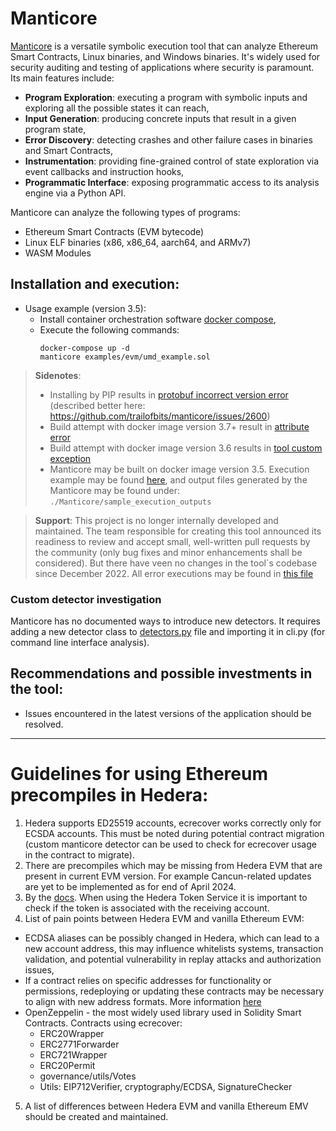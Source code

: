 # Manticore
[Manticore](https://github.com/trailofbits/manticore) is a versatile symbolic execution tool that can analyze Ethereum Smart Contracts,
Linux binaries, and Windows binaries. It's widely used for security auditing and testing of
applications where security is paramount. Its main features include:
- **Program Exploration**: executing a program with symbolic inputs and exploring all the possible states it can reach,
- **Input Generation**: producing concrete inputs that result in a given program state,
- **Error Discovery**: detecting crashes and other failure cases in binaries and Smart Contracts,
- **Instrumentation**: providing fine-grained control of state exploration via event callbacks and instruction hooks,
- **Programmatic Interface**: exposing programmatic access to its analysis engine via a Python API.

Manticore can analyze the following types of programs:

- Ethereum Smart Contracts (EVM bytecode)
- Linux ELF binaries (x86, x86_64, aarch64, and ARMv7)
- WASM Modules

## Installation and execution:
- Usage example (version 3.5):
  - Install container orchestration software [docker compose](https://docs.docker.com/reference/cli/docker/compose/),
  - Execute the following commands:
    ```shell
    docker-compose up -d
    manticore examples/evm/umd_example.sol
    ```

> **Sidenotes**:
> - Installing by PIP results in [protobuf incorrect version error](sample_execution/execution_errors.md#pip-instalation)
(described better here: https://github.com/trailofbits/manticore/issues/2600)
> - Build attempt with docker image version 3.7+ result in [attribute error](sample_execution/execution_errors.md#docker-v37-and-latest-)
> - Build attempt with docker image version 3.6 results in [tool custom exception](sample_execution/execution_errors.md#docker-v36)
> - Manticore may be built on docker image version 3.5. Execution example may be found [here](sample_execution/sample_execution.md),
  and output files generated by the Manticore may be found under: `./Manticore/sample_execution_outputs`

> **Support**:
> This project is no longer internally developed and maintained. The team responsible for creating this tool announced its
> readiness to review and accept small, well-written pull requests by the community (only bug fixes and minor
> enhancements shall be considered). But there have veen no changes in the tool`s codebase since December 2022. All error
> executions may be found in [this file](sample_execution/execution_errors.md)

### Custom detector investigation
Manticore has no documented ways to introduce new detectors. It requires adding a new detector class to [detectors.py](https://github.com/trailofbits/manticore/blob/master/manticore/ethereum/detectors.py) file and importing it in cli.py (for command line interface analysis).
## Recommendations and possible investments in the tool:
* Issues encountered in the latest versions of the application should be resolved.
----
# Guidelines for using Ethereum precompiles in Hedera:
1. Hedera supports ED25519 accounts, ecrecover works correctly only for ECSDA accounts. This must be noted during potential
   contract migration (custom manticore detector can be used to check for ecrecover usage in the contract to
   migrate).
2. There are precompiles which may be missing from Hedera EVM that are present in current EVM version.
   For example Cancun-related updates are yet to be implemented as for end of April 2024.
3. By the [docs](https://docs.hedera.com/hedera/sdks-and-apis/sdks/token-service/associate-tokens-to-an-account).
   When using the Hedera Token Service it is important to check if the token is associated with the receiving account.
4. List of pain points between Hedera EVM and vanilla Ethereum EVM:
  - ECDSA aliases can be possibly changed in Hedera, which can lead to a new account address, this may influence whitelists
    systems, transaction validation, and potential vulnerability in replay attacks and authorization issues,
  - If a contract relies on specific addresses for functionality or permissions, redeploying or updating these contracts
    may be necessary to align with new address formats.
    More information [here](https://medium.com/@Arkhia/creating-an-ecdsa-based-account-with-an-alias-on-hedera-5d5d8b2cc1e9)
  - OpenZeppelin - the most widely used library used in Solidity Smart Contracts. Contracts using ecrecover:
    - ERC20Wrapper
    - ERC2771Forwarder
    - ERC721Wrapper
    - ERC20Permit
    - governance/utils/Votes
    - Utils: EIP712Verifier, cryptography/ECDSA, SignatureChecker
5. A list of differences between Hedera EVM and vanilla Ethereum EMV should be created and maintained. 
